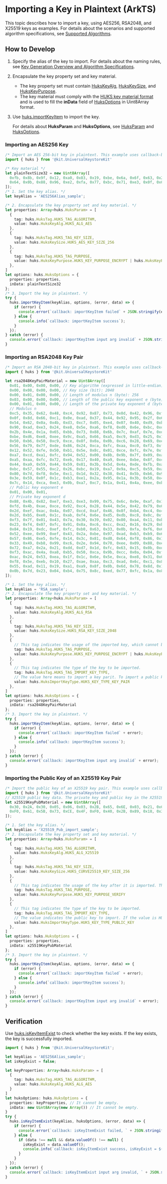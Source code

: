 # Importing a Key in Plaintext (ArkTS)

<!--Kit: Universal Keystore Kit-->
<!--Subsystem: Security-->
<!--Owner: @wutiantian-gitee-->
<!--Designer: @HighLowWorld-->
<!--Tester: @wxy1234564846-->
<!--Adviser: @zengyawen-->

This topic describes how to import a key, using AES256, RSA2048, and X25519 keys as examples. For details about the scenarios and supported algorithm specifications, see [Supported Algorithms](huks-key-import-overview.md#supported-algorithms).

## How to Develop

1. Specify the alias of the key to import. For details about the naming rules, see [Key Generation Overview and Algorithm Specifications](huks-key-generation-overview.md).

2. Encapsulate the key property set and key material.
   - The key property set must contain [HuksKeyAlg](../../reference/apis-universal-keystore-kit/js-apis-huks.md#hukskeyalg), [HuksKeySize](../../reference/apis-universal-keystore-kit/js-apis-huks.md#hukskeysize), and [HuksKeyPurpose](../../reference/apis-universal-keystore-kit/js-apis-huks.md#hukskeypurpose).
   - The key material must comply with the [HUKS key material format](huks-concepts.md#key-material-format) and is used to fill the **inData** field of [HuksOptions](../../reference/apis-universal-keystore-kit/js-apis-huks.md#huksoptions) in Uint8Array format.

3. Use [huks.importKeyItem](../../reference/apis-universal-keystore-kit/js-apis-huks.md#huksimportkeyitem9) to import the key. 

    For details about **HuksParam** and **HuksOptions**, see [HuksParam](../../reference/apis-universal-keystore-kit/js-apis-huks.md#huksparam) and [HuksOptions](../../reference/apis-universal-keystore-kit/js-apis-huks.md#huksoptions).

### Importing an AES256 Key
```ts
/* Import an AES 256-bit key in plaintext. This example uses callback-based APIs. */
import { huks } from '@kit.UniversalKeystoreKit'

/* Key material */
let plainTextSize32 = new Uint8Array([
  0xfb, 0x8b, 0x9f, 0x12, 0xa0, 0x83, 0x19, 0xbe, 0x6a, 0x6f, 0x63, 0x2a, 0x7c, 0x86, 0xba, 0xca,
  0x64, 0x0b, 0x88, 0x96, 0xe2, 0xfa, 0x77, 0xbc, 0x71, 0xe3, 0x0f, 0x0f, 0x9e, 0x3c, 0xe5, 0xf9
]);
/* 1. Set the key alias. */
let keyAlias = 'AES256Alias_sample';

/* 2. Encapsulate the key property set and key material. */
let properties: Array<huks.HuksParam> = [
  {
    tag: huks.HuksTag.HUKS_TAG_ALGORITHM,
    value: huks.HuksKeyAlg.HUKS_ALG_AES
  },
  {
    tag: huks.HuksTag.HUKS_TAG_KEY_SIZE,
    value: huks.HuksKeySize.HUKS_AES_KEY_SIZE_256
  },
  {
    tag: huks.HuksTag.HUKS_TAG_PURPOSE,
    value: huks.HuksKeyPurpose.HUKS_KEY_PURPOSE_ENCRYPT | huks.HuksKeyPurpose.HUKS_KEY_PURPOSE_DECRYPT
  },
]
let options: huks.HuksOptions = {
  properties: properties,
  inData: plainTextSize32
};
/* 3. Import the key in plaintext. */
try {
  huks.importKeyItem(keyAlias, options, (error, data) => {
    if (error) {
      console.error(`callback: importKeyItem failed` + JSON.stringify(error));
    } else {
      console.info(`callback: importKeyItem success`);
    }
  });
} catch (error) {
  console.error(`callback: importKeyItem input arg invalid` + JSON.stringify(error));
}
```
### Importing an RSA2048 Key Pair
```ts
/* Import an RSA 2048-bit key in plaintext. This example uses callback-based APIs. */
import { huks } from '@kit.UniversalKeystoreKit'

let rsa2048KeyPairMaterial = new Uint8Array([
  0x01, 0x00, 0x00, 0x00, // Key algorithm (expressed in little-endian) huks.HuksKeyAlg.HUKS_ALG_RSA = 1
  0x00, 0x08, 0x00, 0x00, // Key size (bit): 2048
  0x00, 0x01, 0x00, 0x00, // Length of modulus n (byte): 256
  0x03, 0x00, 0x00, 0x00, // Length of the public key exponent e (byte): 3
  0x00, 0x01, 0x00, 0x00, // Length of the private key exponent d (byte): 256
  // Modulus n
  0xc5, 0x35, 0x62, 0x48, 0xc4, 0x92, 0x87, 0x73, 0x0d, 0x42, 0x96, 0xfc, 0x7b, 0x11, 0x05, 0x06,
  0x0f, 0x8d, 0x66, 0xc1, 0x0e, 0xad, 0x37, 0x44, 0x92, 0x95, 0x2f, 0x6a, 0x55, 0xba, 0xec, 0x1d,
  0x54, 0x62, 0x0a, 0x4b, 0xd3, 0xc7, 0x05, 0xe4, 0x07, 0x40, 0xd9, 0xb7, 0xc2, 0x12, 0xcb, 0x9a,
  0x90, 0xad, 0xe3, 0x24, 0xe8, 0x5e, 0xa6, 0xf8, 0xd0, 0x6e, 0xbc, 0xd1, 0x69, 0x7f, 0x6b, 0xe4,
  0x2b, 0x4e, 0x1a, 0x65, 0xbb, 0x73, 0x88, 0x6b, 0x7c, 0xaf, 0x7e, 0xd0, 0x47, 0x26, 0xeb, 0xa5,
  0xbe, 0xd6, 0xe8, 0xee, 0x9c, 0xa5, 0x66, 0xa5, 0xc9, 0xd3, 0x25, 0x13, 0xc4, 0x0e, 0x6c, 0xab,
  0x50, 0xb6, 0x50, 0xc9, 0xce, 0x8f, 0x0a, 0x0b, 0xc6, 0x28, 0x69, 0xe9, 0x83, 0x69, 0xde, 0x42,
  0x56, 0x79, 0x7f, 0xde, 0x86, 0x24, 0xca, 0xfc, 0xaa, 0xc0, 0xf3, 0xf3, 0x7f, 0x92, 0x8e, 0x8a,
  0x12, 0x52, 0xfe, 0x50, 0xb1, 0x5e, 0x8c, 0x01, 0xce, 0xfc, 0x7e, 0xf2, 0x4f, 0x5f, 0x03, 0xfe,
  0xa7, 0xcd, 0xa1, 0xfc, 0x94, 0x52, 0x00, 0x8b, 0x9b, 0x7f, 0x09, 0xab, 0xa8, 0xa4, 0xf5, 0xb4,
  0xa5, 0xaa, 0xfc, 0x72, 0xeb, 0x17, 0x40, 0xa9, 0xee, 0xbe, 0x8f, 0xc2, 0xd1, 0x80, 0xc2, 0x0d,
  0x44, 0xa9, 0x59, 0x44, 0x59, 0x81, 0x3b, 0x5d, 0x4a, 0xde, 0xfb, 0xae, 0x24, 0xfc, 0xa3, 0xd9,
  0xbc, 0x57, 0x55, 0xc2, 0x26, 0xbc, 0x19, 0xa7, 0x9a, 0xc5, 0x59, 0xa3, 0xee, 0x5a, 0xef, 0x41,
  0x80, 0x7d, 0xf8, 0x5e, 0xc1, 0x1d, 0x32, 0x38, 0x41, 0x5b, 0xb6, 0x92, 0xb8, 0xb7, 0x03, 0x0d,
  0x3e, 0x59, 0x0f, 0x1c, 0xb3, 0xe1, 0x2a, 0x95, 0x1a, 0x3b, 0x50, 0x4f, 0xc4, 0x1d, 0xcf, 0x73,
  0x7c, 0x14, 0xca, 0xe3, 0x0b, 0xa7, 0xc7, 0x1a, 0x41, 0x4a, 0xee, 0xbe, 0x1f, 0x43, 0xdd, 0xf9,
  // Public key exponent e
  0x01, 0x00, 0x01,
  // Private key exponent d
  0x88, 0x4b, 0x82, 0xe7, 0xe3, 0xe3, 0x99, 0x75, 0x6c, 0x9e, 0xaf, 0x17, 0x44, 0x3e, 0xd9, 0x07,
  0xfd, 0x4b, 0xae, 0xce, 0x92, 0xc4, 0x28, 0x44, 0x5e, 0x42, 0x79, 0x08, 0xb6, 0xc3, 0x7f, 0x58,
  0x2d, 0xef, 0xac, 0x4a, 0x07, 0xcd, 0xaf, 0x46, 0x8f, 0xb4, 0xc4, 0x43, 0xf9, 0xff, 0x5f, 0x74,
  0x2d, 0xb5, 0xe0, 0x1c, 0xab, 0xf4, 0x6e, 0xd5, 0xdb, 0xc8, 0x0c, 0xfb, 0x76, 0x3c, 0x38, 0x66,
  0xf3, 0x7f, 0x01, 0x43, 0x7a, 0x30, 0x39, 0x02, 0x80, 0xa4, 0x11, 0xb3, 0x04, 0xd9, 0xe3, 0x57,
  0x23, 0xf4, 0x07, 0xfc, 0x91, 0x8a, 0xc6, 0xcc, 0xa2, 0x16, 0x29, 0xb3, 0xe5, 0x76, 0x4a, 0xa8,
  0x84, 0x19, 0xdc, 0xef, 0xfc, 0xb0, 0x63, 0x33, 0x0b, 0xfa, 0xf6, 0x68, 0x0b, 0x08, 0xea, 0x31,
  0x52, 0xee, 0x99, 0xef, 0x43, 0x2a, 0xbe, 0x97, 0xad, 0xb3, 0xb9, 0x66, 0x7a, 0xae, 0xe1, 0x8f,
  0x57, 0x86, 0xe5, 0xfe, 0x14, 0x3c, 0x81, 0xd0, 0x64, 0xf8, 0x86, 0x1a, 0x0b, 0x40, 0x58, 0xc9,
  0x33, 0x49, 0xb8, 0x99, 0xc6, 0x2e, 0x94, 0x70, 0xee, 0x09, 0x88, 0xe1, 0x5c, 0x4e, 0x6c, 0x22,
  0x72, 0xa7, 0x2a, 0x21, 0xdd, 0xd7, 0x1d, 0xfc, 0x63, 0x15, 0x0b, 0xde, 0x06, 0x9c, 0xf3, 0x28,
  0xf3, 0xac, 0x4a, 0xa8, 0xb5, 0x50, 0xca, 0x9b, 0xcc, 0x0a, 0x04, 0xfe, 0x3f, 0x98, 0x68, 0x81,
  0xac, 0x24, 0x53, 0xea, 0x1f, 0x1c, 0x6e, 0x5e, 0xca, 0xe8, 0x31, 0x0d, 0x08, 0x12, 0xf3, 0x26,
  0xf8, 0x5e, 0xeb, 0x10, 0x27, 0xae, 0xaa, 0xc3, 0xad, 0x6c, 0xc1, 0x89, 0xdb, 0x7d, 0x5a, 0x12,
  0x55, 0xad, 0x11, 0x19, 0xa1, 0xa9, 0x8f, 0x0b, 0x6d, 0x78, 0x8d, 0x1c, 0xdf, 0xe5, 0x63, 0x82,
  0x0b, 0x7d, 0x23, 0x04, 0xb4, 0x75, 0x8c, 0xed, 0x77, 0xfc, 0x1a, 0x85, 0x29, 0x11, 0xe0, 0x61,
]);

/* 1. Set the key alias. */
let keyAlias = 'RSA_sample';
/* 2. Encapsulate the key property set and key material. */
let properties: Array<huks.HuksParam> = [
  {
    tag: huks.HuksTag.HUKS_TAG_ALGORITHM,
    value: huks.HuksKeyAlg.HUKS_ALG_RSA
  },
  {
    tag: huks.HuksTag.HUKS_TAG_KEY_SIZE,
    value: huks.HuksKeySize.HUKS_RSA_KEY_SIZE_2048
  },
  {
    // This tag indicates the usage of the imported key, which cannot be changed after the import.
    tag: huks.HuksTag.HUKS_TAG_PURPOSE,
    value: huks.HuksKeyPurpose.HUKS_KEY_PURPOSE_ENCRYPT | huks.HuksKeyPurpose.HUKS_KEY_PURPOSE_DECRYPT
  },
  {
    // This tag indicates the type of the key to be imported.
    tag: huks.HuksTag.HUKS_TAG_IMPORT_KEY_TYPE,
    // The value here means to import a key parit. To import a public key, set value to HUKS_KEY_TYPE_PUBLIC_KEY.
    value: huks.HuksImportKeyType.HUKS_KEY_TYPE_KEY_PAIR
  },
]
let options: huks.HuksOptions = {
  properties: properties,
  inData: rsa2048KeyPairMaterial
};
/* 3. Import the key in plaintext. */
try {
  huks.importKeyItem(keyAlias, options, (error, data) => {
    if (error) {
      console.error(`callback: importKeyItem failed` + error);
    } else {
      console.info(`callback: importKeyItem success`);
    }
  });
} catch (error) {
  console.error(`callback: importKeyItem input arg invalid` + error);
}
```
### Importing the Public Key of an X25519 Key Pair
```ts
/* Import the public key of an X25519 key pair. This example uses callback-based APIs. */
import { huks } from '@kit.UniversalKeystoreKit'
// X25519 public key data. The private key and public key in the X25519 key pair are both 32 bytes (256 bits). For details about the algorithm, see related cryptography materials.
let x25519KeyPubMaterial = new Uint8Array([
  0x30, 0x2A, 0x30, 0x05, 0x06, 0x03, 0x2B, 0x65, 0x6E, 0x03, 0x21, 0x00, 0xD2, 0x36, 0x9E, 0xCF,
  0xF0, 0x61, 0x5B, 0x73, 0xCE, 0x4F, 0xF0, 0x40, 0x2B, 0x89, 0x18, 0x3E, 0x06, 0x33, 0x60, 0xC6
]);

/* 1. Set the key alias. */
let keyAlias = 'X25519_Pub_import_sample';
/* 2. Encapsulate the key property set and key material. */
let properties: Array<huks.HuksParam> = [
  {
    tag: huks.HuksTag.HUKS_TAG_ALGORITHM,
    value: huks.HuksKeyAlg.HUKS_ALG_X25519
  },
  {
    tag: huks.HuksTag.HUKS_TAG_KEY_SIZE,
    value: huks.HuksKeySize.HUKS_CURVE25519_KEY_SIZE_256
  },
  {
    // This tag indicates the usage of the key after it is imported. The tag cannot be changed after the key is imported.
    tag: huks.HuksTag.HUKS_TAG_PURPOSE,
    value: huks.HuksKeyPurpose.HUKS_KEY_PURPOSE_VERIFY
  },
  {
    // This tag indicates the type of the key to be imported.
    tag: huks.HuksTag.HUKS_TAG_IMPORT_KEY_TYPE,
    // The value indicates the public key to import. If the value is HUKS_KEY_TYPE_KEY_PAIR, a key pair is to be imported.
    value: huks.HuksImportKeyType.HUKS_KEY_TYPE_PUBLIC_KEY
  },
]
let options: huks.HuksOptions = {
  properties: properties,
  inData: x25519KeyPubMaterial
};
/* 3. Import the key in plaintext. */
try {
  huks.importKeyItem(keyAlias, options, (error, data) => {
    if (error) {
      console.error(`callback: importKeyItem failed` + error);
    } else {
      console.info(`callback: importKeyItem success`);
    }
  });
} catch (error) {
  console.error(`callback: importKeyItem input arg invalid` + error);
}
```
## Verification

Use [huks.isKeyItemExist](../../reference/apis-universal-keystore-kit/js-apis-huks.md#huksiskeyitemexist9) to check whether the key exists. If the key exists, the key is successfully imported.

```ts
import { huks } from '@kit.UniversalKeystoreKit';

let keyAlias = 'AES256Alias_sample';
let isKeyExist = false;

let keyProperties: Array<huks.HuksParam> = [
  {
    tag: huks.HuksTag.HUKS_TAG_ALGORITHM,
    value: huks.HuksKeyAlg.HUKS_ALG_AES
  }
]
let huksOptions: huks.HuksOptions = {
  properties: keyProperties, // It cannot be empty.
  inData: new Uint8Array(new Array()) // It cannot be empty.
}
try {
  huks.isKeyItemExist(keyAlias, huksOptions, (error, data) => {
    if (error) {
      console.error(`callback: isKeyItemExist failed, ` + JSON.stringify(error));
    } else {
      if (data !== null && data.valueOf() !== null) {
        isKeyExist = data.valueOf();
        console.info(`callback: isKeyItemExist success, isKeyExist = ${isKeyExist}`);
      }
    }
  });
} catch (error) {
  console.error(`callback: isKeyItemExist input arg invalid, ` + JSON.stringify(error));
}
```
